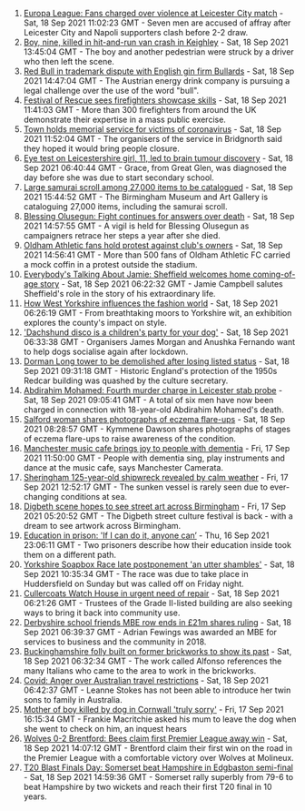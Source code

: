 1. [Europa League: Fans charged over violence at Leicester City match](https://www.bbc.co.uk/news/uk-england-leicestershire-58608252?at_medium=RSS&at_campaign=KARANGA) - Sat, 18 Sep 2021 11:02:23 GMT - Seven men are accused of affray after Leicester City and Napoli supporters clash before 2-2 draw.
2. [Boy, nine, killed in hit-and-run van crash in Keighley](https://www.bbc.co.uk/news/uk-england-leeds-58609441?at_medium=RSS&at_campaign=KARANGA) - Sat, 18 Sep 2021 13:45:04 GMT - The boy and another pedestrian were struck by a driver who then left the scene.
3. [Red Bull in trademark dispute with English gin firm Bullards](https://www.bbc.co.uk/news/uk-england-norfolk-58607923?at_medium=RSS&at_campaign=KARANGA) - Sat, 18 Sep 2021 14:47:04 GMT - The Austrian energy drink company is pursuing a legal challenge over the use of the word "bull".
4. [Festival of Rescue sees firefighters showcase skills](https://www.bbc.co.uk/news/uk-england-tyne-58599180?at_medium=RSS&at_campaign=KARANGA) - Sat, 18 Sep 2021 11:41:03 GMT - More than 300 firefighters from around the UK demonstrate their expertise in a mass public exercise.
5. [Town holds memorial service for victims of coronavirus](https://www.bbc.co.uk/news/uk-england-shropshire-58608817?at_medium=RSS&at_campaign=KARANGA) - Sat, 18 Sep 2021 11:52:04 GMT - The organisers of the service in Bridgnorth said they hoped it would bring people closure.
6. [Eye test on Leicestershire girl, 11, led to brain tumour discovery](https://www.bbc.co.uk/news/uk-england-leicestershire-58596732?at_medium=RSS&at_campaign=KARANGA) - Sat, 18 Sep 2021 06:40:44 GMT - Grace, from Great Glen, was diagnosed the day before she was due to start secondary school.
7. [Large samurai scroll among 27,000 items to be catalogued](https://www.bbc.co.uk/news/uk-england-birmingham-58610193?at_medium=RSS&at_campaign=KARANGA) - Sat, 18 Sep 2021 15:44:52 GMT - The Birmingham Museum and Art Gallery is cataloguing 27,000 items, including the samurai scroll.
8. [Blessing Olusegun: Fight continues for answers over death](https://www.bbc.co.uk/news/uk-england-sussex-58609633?at_medium=RSS&at_campaign=KARANGA) - Sat, 18 Sep 2021 14:57:55 GMT - A vigil is held for Blessing Olusegun as campaigners retrace her steps a year after she died.
9. [Oldham Athletic fans hold protest against club's owners](https://www.bbc.co.uk/news/uk-england-manchester-58610540?at_medium=RSS&at_campaign=KARANGA) - Sat, 18 Sep 2021 14:56:41 GMT - More than 500 fans of Oldham Athletic FC carried a mock coffin in a protest outside the stadium.
10. [Everybody's Talking About Jamie: Sheffield welcomes home coming-of-age story](https://www.bbc.co.uk/news/uk-england-south-yorkshire-58570178?at_medium=RSS&at_campaign=KARANGA) - Sat, 18 Sep 2021 06:22:32 GMT - Jamie Campbell salutes Sheffield's role in the story of his extraordinary life.
11. [How West Yorkshire influences the fashion world](https://www.bbc.co.uk/news/uk-england-leeds-58585644?at_medium=RSS&at_campaign=KARANGA) - Sat, 18 Sep 2021 06:26:19 GMT - From breathtaking moors to Yorkshire wit, an exhibition explores the county's impact on style.
12. ['Dachshund disco is a children's party for your dog'](https://www.bbc.co.uk/news/uk-england-leicestershire-58547748?at_medium=RSS&at_campaign=KARANGA) - Sat, 18 Sep 2021 06:33:38 GMT - Organisers James Morgan and Anushka Fernando want to help dogs socialise again after lockdown.
13. [Dorman Long tower to be demolished after losing listed status](https://www.bbc.co.uk/news/uk-england-tees-58608318?at_medium=RSS&at_campaign=KARANGA) - Sat, 18 Sep 2021 09:31:18 GMT - Historic England's protection of the 1950s Redcar building was quashed by the culture secretary.
14. [Abdirahim Mohamed: Fourth murder charge in Leicester stab probe](https://www.bbc.co.uk/news/uk-england-leicestershire-58608246?at_medium=RSS&at_campaign=KARANGA) - Sat, 18 Sep 2021 09:05:41 GMT - A total of six men have now been charged in connection with 18-year-old Abdirahim Mohamed's death.
15. [Salford woman shares photographs of eczema flare-ups](https://www.bbc.co.uk/news/uk-england-manchester-58604788?at_medium=RSS&at_campaign=KARANGA) - Sat, 18 Sep 2021 08:28:57 GMT - Kymmene Dawson shares photographs of stages of eczema flare-ups to raise awareness of the condition.
16. [Manchester music cafe brings joy to people with dementia](https://www.bbc.co.uk/news/uk-england-manchester-58595926?at_medium=RSS&at_campaign=KARANGA) - Fri, 17 Sep 2021 11:50:00 GMT - People with dementia sing, play instruments and dance at the music cafe, says Manchester Camerata.
17. [Sheringham 125-year-old shipwreck revealed by calm weather](https://www.bbc.co.uk/news/uk-england-norfolk-58599802?at_medium=RSS&at_campaign=KARANGA) - Fri, 17 Sep 2021 12:52:17 GMT - The sunken vessel is rarely seen due to ever-changing conditions at sea.
18. [Digbeth scene hopes to see street art across Birmingham](https://www.bbc.co.uk/news/uk-england-birmingham-58584194?at_medium=RSS&at_campaign=KARANGA) - Fri, 17 Sep 2021 05:20:52 GMT - The Digbeth street culture festival is back - with a dream to see artwork across Birmingham.
19. [Education in prison: 'If I can do it, anyone can’](https://www.bbc.co.uk/news/education-58589519?at_medium=RSS&at_campaign=KARANGA) - Thu, 16 Sep 2021 23:06:11 GMT - Two prisoners describe how their education inside took them on a different path.
20. [Yorkshire Soapbox Race late postponement 'an utter shambles'](https://www.bbc.co.uk/news/uk-england-leeds-58608656?at_medium=RSS&at_campaign=KARANGA) - Sat, 18 Sep 2021 10:35:34 GMT - The race was due to take place in Huddersfield on Sunday but was called off on Friday night.
21. [Cullercoats Watch House in urgent need of repair](https://www.bbc.co.uk/news/uk-england-tyne-58583630?at_medium=RSS&at_campaign=KARANGA) - Sat, 18 Sep 2021 06:21:26 GMT - Trustees of the Grade II-listed building are also seeking ways to bring it back into community use.
22. [Derbyshire school friends MBE row ends in £21m shares ruling](https://www.bbc.co.uk/news/uk-england-derbyshire-58591482?at_medium=RSS&at_campaign=KARANGA) - Sat, 18 Sep 2021 06:39:37 GMT - Adrian Fewings was awarded an MBE for services to business and the community in 2018.
23. [Buckinghamshire folly built on former brickworks to show its past](https://www.bbc.co.uk/news/uk-england-beds-bucks-herts-58591120?at_medium=RSS&at_campaign=KARANGA) - Sat, 18 Sep 2021 06:32:34 GMT - The work called Alfonso references the many Italians who came to the area to work in the brickworks.
24. [Covid: Anger over Australian travel restrictions](https://www.bbc.co.uk/news/uk-england-birmingham-58597798?at_medium=RSS&at_campaign=KARANGA) - Sat, 18 Sep 2021 06:42:37 GMT - Leanne Stokes has not been able to introduce her twin sons to family in Australia.
25. [Mother of boy killed by dog in Cornwall 'truly sorry'](https://www.bbc.co.uk/news/uk-england-cornwall-58596384?at_medium=RSS&at_campaign=KARANGA) - Fri, 17 Sep 2021 16:15:34 GMT - Frankie Macritchie asked his mum to leave the dog when she went to check on him, an inquest hears
26. [Wolves 0-2 Brentford: Bees claim first Premier League away win](https://www.bbc.co.uk/sport/football/58525373?at_medium=RSS&at_campaign=KARANGA) - Sat, 18 Sep 2021 14:07:12 GMT - Brentford claim their first win on the road in the Premier League with a comfortable victory over Wolves at Molineux.
27. [T20 Blast Finals Day: Somerset beat Hampshire in Edgbaston semi-final](https://www.bbc.co.uk/sport/cricket/58609097?at_medium=RSS&at_campaign=KARANGA) - Sat, 18 Sep 2021 14:59:36 GMT - Somerset rally superbly from 79-6 to beat Hampshire by two wickets and reach their first T20 final in 10 years.

